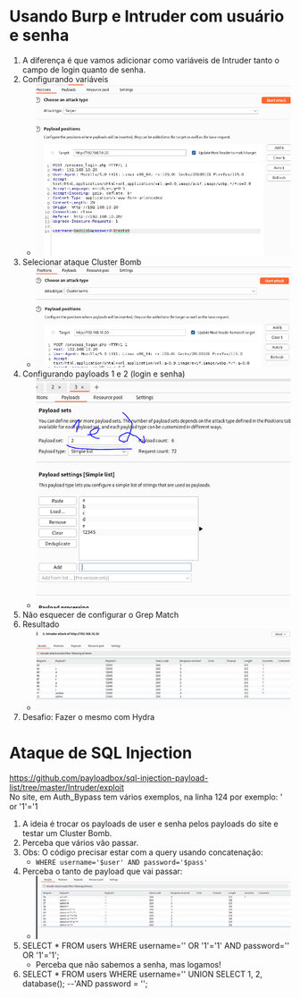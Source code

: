 # Usando Burp e Intruder com usuário e senha

1. A diferença é que vamos adicionar como variáveis de Intruder tanto o campo de login quanto de senha.
2. Configurando variáveis
    * ![alt text](img_intruder_pay_2.png)
3. Selecionar ataque Cluster Bomb
    * ![alt text](img_cluster_bomb.png)
4. Configurando payloads 1 e 2 (login e senha)
    * ![alt text](img_config_pay_1_2.png)
5. Não esquecer de configurar o Grep Match
6. Resultado
    * ![alt text](img_cluster_bomb_result.png)
7. Desafio: Fazer o mesmo com Hydra

# Ataque de SQL Injection
https://github.com/payloadbox/sql-injection-payload-list/tree/master/Intruder/exploit  
No site, em Auth_Bypass tem vários exemplos, na linha 124 por exemplo: ' or '1'='1  

1. A ideia é trocar os payloads de user e senha pelos payloads do site e testar um Cluster Bomb.
2. Perceba que vários vão passar.
3. Obs: O código precisar estar com a query usando concatenação:
    * `WHERE username='$user' AND password='$pass'`
4. Perceba o tanto de payload que vai passar:
    * ![alt text](img_sql_injection_result.png)
5. SELECT * FROM users WHERE username='' OR '1'='1' AND password='' OR '1'='1';
    * Perceba que não sabemos a senha, mas logamos!
6. SELECT * FROM users WHERE username='' UNION SELECT 1, 2, database(); --'AND password = '';
